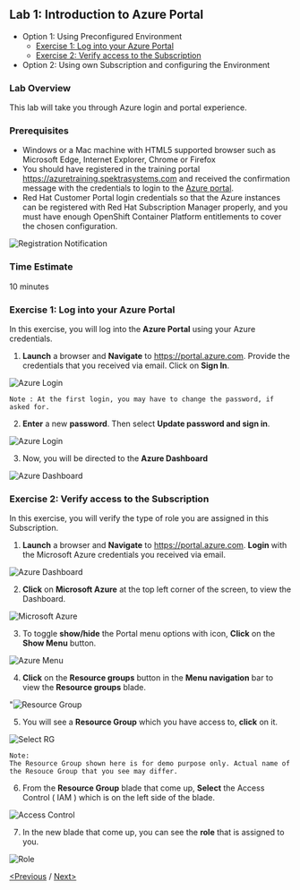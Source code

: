  ## Lab 1: Introduction to Azure Portal
 - Option 1: Using Preconfigured Environment
   * [Exercise 1: Log into your Azure Portal](#exercise-1-log-into-your-azure-portal)
   * [Exercise 2: Verify access to the Subscription](#exercise-2-verify-access-to-the-subscription)
 - Option 2: Using own Subscription and configuring the Environment
   
### Lab Overview
This lab will take you through Azure login and portal experience.

### Prerequisites
-	Windows or a Mac machine with HTML5 supported browser such as Microsoft Edge, Internet Explorer, Chrome or Firefox
-	You should have registered in the training portal https://azuretraining.spektrasystems.com and received the confirmation message with the credentials to login to the [Azure portal](http://portal.azure.com).
-	Red Hat Customer Portal login credentials so that the Azure instances can be registered with Red Hat Subscription Manager properly, and you must have enough OpenShift Container Platform entitlements to cover the chosen configuration.

![Registration Notification](../images/2registration_notification.jpg)


### Time Estimate

10 minutes

### Exercise 1: Log into your Azure Portal

In this exercise, you will log into the **Azure Portal** using your Azure credentials.
1.	**Launch** a browser and **Navigate** to https://portal.azure.com. Provide the credentials that you received via email. Click on **Sign In**.

![Azure Login](../images/3azure_login.jpg)

```
Note : At the first login, you may have to change the password, if asked for.
```

2.	**Enter** a new **password**. Then select **Update password and sign in**.

![Azure Login](../images/4update_password.jpg)

3.	Now, you will be directed to the **Azure Dashboard**

![Azure Dashboard](../images/5azure_dashboard.jpg)

### Exercise 2: Verify access to the Subscription
In this exercise, you will verify the type of role you are assigned in this Subscription.

1.	**Launch** a browser and **Navigate** to https://portal.azure.com. **Login** with the Microsoft Azure credentials you received via email. 

![Azure Dashboard](../images/6azure_dashboard.jpg)

2. **Click** on **Microsoft Azure** at the top left corner of the screen, to view the Dashboard.

![Microsoft Azure](../images/7microsoftazure.jpg)

3.	To toggle **show/hide** the Portal menu options with icon, **Click** on the **Show Menu** button. 

![Azure Menu](../images/8azure_menu.jpg)

4.	**Click** on the **Resource groups** button in the **Menu navigation** bar to view the **Resource groups** blade.

"![Resource Group](../images/9resourcegroup.jpg)

5.	You will see a **Resource Group** which you have access to, **click** on it.

![Select RG](../images/10select_rg.jpg)

```
Note:
The Resource Group shown here is for demo purpose only. Actual name of the Resouce Group that you see may differ.
```

6.	From the **Resource Group** blade that come up, **Select** the Access Control ( IAM ) which is on the left side of the blade.

![Access Control](https://github.com/ShivaniThadiyan/openshift-container-platform/blob/master/images/11access_control.jpg)

7.	In the new blade that come up, you can see the **role** that is assigned to you.

![Role](../images/12role.jpg)

[<Previous](https://github.com/ShivaniThadiyan/openshift-container-platform/blob/master/README.md) /
[Next>](/docs/Lab%202:%20Deploying-OpenShift-cluster-using-ARM-templates.md)
